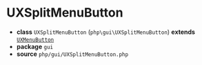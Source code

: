 # UXSplitMenuButton

- **class** `UXSplitMenuButton` (`php\gui\UXSplitMenuButton`) **extends** [`UXMenuButton`](https://github.com/jphp-compiler/jphp/blob/master/exts/jphp-gui-ext/api-docs/classes/php/gui/UXMenuButton.md)
- **package** `gui`
- **source** `php/gui/UXSplitMenuButton.php`